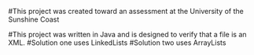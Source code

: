 #This project was created toward an assessment at the University of the Sunshine Coast

#This project was written in Java and is designed to verify that a file is an XML.
#Solution one uses LinkedLists
#Solution two uses ArrayLists
